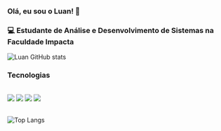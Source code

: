 ### Olá, eu sou o Luan! 🤙
### 💻 Estudante de Análise e Desenvolvimento de Sistemas na Faculdade Impacta <a href="https://www.impacta.edu.br/graduacoes/banco-de-dados-ead?https://www.impacta.edu.br/&utm_source=google&utm_medium=pesquisa&utm_campaign=banco_dados&utm_content=bd_ead_01&gad_source=1&gclid=CjwKCAiAlPu9BhAjEiwA5NDSA5P2L95-gQ6AJ7ooJNhUG09GO64X6HXHe4aELKzbqmzjU9hiVWCg_RoCXCwQAvD_BwE"></a>


![Luan GitHub stats](https://github-readme-stats.vercel.app/api?username=Luan-Higino&show_icons=true&theme=dark)
 
### Tecnologias 
<div style="display: inline_block"><br/>
    <a href="https://www.python.org/">
        <img src="https://skillicons.dev/icons?i=python&theme=dark"></a>
  <a href="https://kotlinlang.org//">
       <img src="https://skillicons.dev/icons?i=kotlin&theme=dark"></a>
  <a href=""
       <img src="https://skillicons.dev/icons?i=html&theme=dark"></a>
  <a href="https://kotlinlang.org//">
       <img src="https://skillicons.dev/icons?i=css&theme=dark"></a>
 <a href="https://www.javascript.com/">
      <img src="https://skillicons.dev/icons?i=javascript&theme=dark"></a>
</div>
<br/>

![Top Langs](https://github-readme-stats.vercel.app/api/top-langs/?username=Luan-Higino&hide_progress=true)
